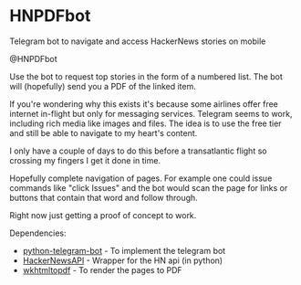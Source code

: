 # HNPDFbot
Telegram bot to navigate and access HackerNews stories on mobile

@HNPDFbot

Use the bot to request top stories in the form of a numbered list.
The bot will (hopefully) send you a PDF of the linked item.

If you're wondering why this exists it's because some airlines offer free internet in-flight but only for messaging services. Telegram seems to work, including rich media like images and files. The idea is to use the free tier and still be able to navigate to my heart's content.

I only have a couple of days to do this before a transatlantic flight so crossing my fingers I get it done in time.

Hopefully complete navigation of pages. For example one could issue commands like "click Issues" and the bot would scan the page for links or buttons that contain that word and follow through.

Right now just getting a proof of concept to work.

Dependencies:
* [python-telegram-bot](https://github.com/python-telegram-bot/python-telegram-bot) - To implement the telegram bot
* [HackerNewsAPI](https://github.com/karan/HackerNewsAPI) - Wrapper for the HN api (in python)
* [wkhtmltopdf](https://wkhtmltopdf.org/) - To render the pages to PDF
